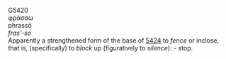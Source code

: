 <body>
  <p>G5420<br>  φράσσω  <br> phrassō  <br><i>fras‘-so </i><br>Apparently a strengthened form of the base of <a href="g5424.htm">5424</a>  to <i>fence</i> or inclose, that is, (specifically) to <i>block</i> up (figuratively to <i>silence</i>): - stop.<br></p>
 </body>